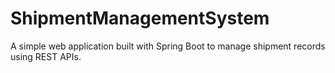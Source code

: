 # ShipmentManagementSystem
A simple web application built with Spring Boot to manage shipment records using REST APIs.

